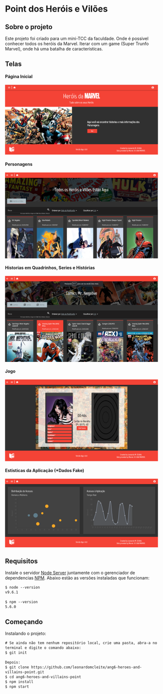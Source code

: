 # Point dos Heróis e Vilões

## Sobre o projeto
Este projeto foi criado para um mini-TCC da faculdade. Onde é possivel conhecer todos os heróis da Marvel. Iterar com um game (Super Trunfo Marvel), onde há uma batalha de características.

## Telas
#### Página Inicial
![alt text](src/assets/images/Screenshot/homepage.png)

#### Personagens
![alt text](src/assets/images/Screenshot/personagens.png)

#### Historias em Quadrinhos, Series e Histórias
![alt text](src/assets/images/Screenshot/historias.png)

#### Jogo
![alt text](src/assets/images/Screenshot/game.png)

#### Estisticas da Aplicação (*Dados Fake)
![alt text](src/assets/images/Screenshot/estatisticas.png)

## Requisitos

Instale o servidor [Node Server](http://nodejs.org/) juntamente com o gerenciador de dependencias [NPM](https://npmjs.org/).
Abaixo estão as versões instaladas que funcionam:

    $ node --version
    v9.6.1

    $ npm --version
    5.6.0

## Começando
Instalando o projeto:

    # Se ainda não tem nenhum repositório local, crie uma pasta, abra-a no terminal e digite o comando abaixo:
    $ git init

    Depois:
    $ git clone https://github.com/leonardomcleite/ang6-heroes-and-villains-point.git
    $ cd ang6-heroes-and-villains-point
    $ npm install
    $ npm start
